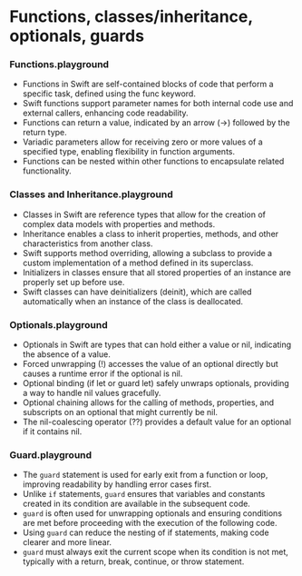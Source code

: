 # Functions, classes/inheritance, optionals, guards

### Functions.playground
- Functions in Swift are self-contained blocks of code that perform a specific task, defined using the func keyword.
- Swift functions support parameter names for both internal code use and external callers, enhancing code readability.
- Functions can return a value, indicated by an arrow (->) followed by the return type.
- Variadic parameters allow for receiving zero or more values of a specified type, enabling flexibility in function arguments.
- Functions can be nested within other functions to encapsulate related functionality.
### Classes and Inheritance.playground
- Classes in Swift are reference types that allow for the creation of complex data models with properties and methods.
- Inheritance enables a class to inherit properties, methods, and other characteristics from another class.
- Swift supports method overriding, allowing a subclass to provide a custom implementation of a method defined in its superclass.
- Initializers in classes ensure that all stored properties of an instance are properly set up before use.
- Swift classes can have deinitializers (deinit), which are called automatically when an instance of the class is deallocated.
### Optionals.playground
- Optionals in Swift are types that can hold either a value or nil, indicating the absence of a value.
- Forced unwrapping (!) accesses the value of an optional directly but causes a runtime error if the optional is nil.
- Optional binding (if let or guard let) safely unwraps optionals, providing a way to handle nil values gracefully.
- Optional chaining allows for the calling of methods, properties, and subscripts on an optional that might currently be nil.
- The nil-coalescing operator (??) provides a default value for an optional if it contains nil.
###  Guard.playground
- The `guard` statement is used for early exit from a function or loop, improving readability by handling error cases first.
- Unlike `if` statements, `guard` ensures that variables and constants created in its condition are available in the subsequent code.
- `guard` is often used for unwrapping optionals and ensuring conditions are met before proceeding with the execution of the following code.
- Using `guard` can reduce the nesting of if statements, making code clearer and more linear.
- `guard` must always exit the current scope when its condition is not met, typically with a return, break, continue, or throw statement.